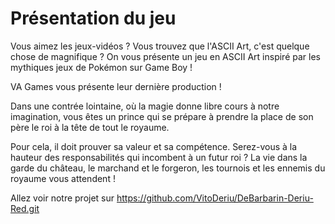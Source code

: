 # Présentation du jeu

Vous aimez les jeux-vidéos ?
Vous trouvez que l'ASCII Art, c'est quelque chose de magnifique ?
On vous présente un jeu en ASCII Art inspiré par les mythiques jeux de Pokémon sur Game Boy !

VA Games vous présente leur dernière production !

Dans une contrée lointaine, où la magie donne libre cours à notre imagination,
vous êtes un prince qui se prépare à prendre la place de son père le roi à la tête de tout le royaume.

Pour cela, il doit prouver sa valeur et sa compétence. Serez-vous à la hauteur des responsabilités qui incombent à un futur roi ?
La vie dans la garde du château, le marchand et le forgeron, les tournois et les ennemis du royaume vous attendent !

Allez voir notre projet sur https://github.com/VitoDeriu/DeBarbarin-Deriu-Red.git